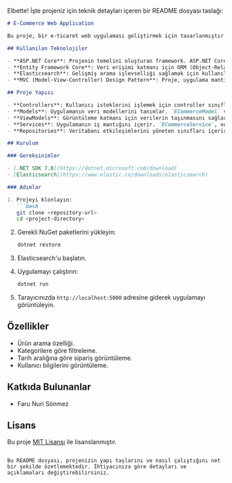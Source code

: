Elbette! İşte projeniz için teknik detayları içeren bir README dosyası taslağı:

```markdown
# E-Commerce Web Application

Bu proje, bir e-ticaret web uygulaması geliştirmek için tasarlanmıştır. Proje, ürünlerin aranabilirliği, kullanıcı arayüzü ve veri yönetimi üzerine odaklanmaktadır.

## Kullanılan Teknolojiler

- **ASP.NET Core**: Projenin temelini oluşturan framework. ASP.NET Core 7.0 kullanılmaktadır.
- **Entity Framework Core**: Veri erişimi katmanı için ORM (Object-Relational Mapping) olarak kullanılır.
- **Elasticsearch**: Gelişmiş arama işlevselliği sağlamak için kullanılır. Verilerin hızlı ve etkili bir şekilde aranabilmesini sağlar.
- **MVC (Model-View-Controller) Design Pattern**: Proje, uygulama mantığını, kullanıcı arayüzünü ve verileri birbirinden ayırmak için MVC desenini kullanmaktadır.

## Proje Yapısı

- **Controllers**: Kullanıcı isteklerini işlemek için controller sınıflarını içerir. Örneğin, `ECommerceController` sınıfı, e-ticaret ile ilgili arama işlemlerini yönetir.
- **Models**: Uygulamanın veri modellerini tanımlar. `ECommerceModel` ve `Product` gibi sınıflar, veritabanı ile etkileşime girmek için kullanılır.
- **ViewModels**: Görüntüleme katmanı için verilerin taşınmasını sağlar. `ECommerceViewModel` ve `SearchPageViewModel`, kullanıcı arayüzüne gerekli bilgileri sunmak için tasarlanmıştır.
- **Services**: Uygulamanın iş mantığını içerir. `ECommerceService`, verileri almak ve işlemek için repository sınıflarını kullanır.
- **Repositories**: Veritabanı etkileşimlerini yöneten sınıfları içerir. `ECommerceRepository`, Elasticsearch ile iletişim kurarak arama sorgularını yönetir.

## Kurulum

### Gereksinimler

- [.NET SDK 7.0](https://dotnet.microsoft.com/download)
- [Elasticsearch](https://www.elastic.co/downloads/elasticsearch)

### Adımlar

1. Projeyi klonlayın:
   ```bash
   git clone <repository-url>
   cd <project-directory>
   ```

2. Gerekli NuGet paketlerini yükleyin:
   ```bash
   dotnet restore
   ```

3. Elasticsearch'u başlatın.

4. Uygulamayı çalıştırın:
   ```bash
   dotnet run
   ```

5. Tarayıcınızda `http://localhost:5000` adresine giderek uygulamayı görüntüleyin.

## Özellikler

- Ürün arama özelliği.
- Kategorilere göre filtreleme.
- Tarih aralığına göre sipariş görüntüleme.
- Kullanıcı bilgilerini görüntüleme.

## Katkıda Bulunanlar

- Faru Nuri Sönmez

## Lisans

Bu proje [MIT Lisansı](LICENSE) ile lisanslanmıştır.
```

Bu README dosyası, projenizin yapı taşlarını ve nasıl çalıştığını net bir şekilde özetlemektedir. İhtiyacınıza göre detayları ve açıklamaları değiştirebilirsiniz.
